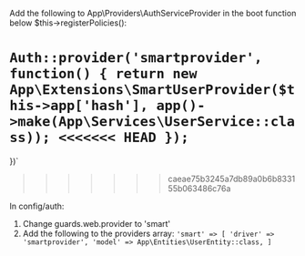 Add the following to App\Providers\AuthServiceProvider in the boot function below $this->registerPolicies():

`Auth::provider('smartprovider', function() {
    return new App\Extensions\SmartUserProvider($this->app['hash'], app()->make(App\Services\UserService::class));
<<<<<<< HEAD
});`
=======
})`
>>>>>>> caeae75b3245a7db89a0b6b833155b063486c76a


In config/auth:
1) Change guards.web.provider to 'smart'
2) Add the following to the providers array:
`'smart' => [
    'driver' => 'smartprovider',
    'model' => App\Entities\UserEntity::class,
]`
